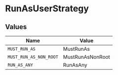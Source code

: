 # RunAsUserStrategy


## Values

| Name                   | Value                  |
| ---------------------- | ---------------------- |
| `MUST_RUN_AS`          | MustRunAs              |
| `MUST_RUN_AS_NON_ROOT` | MustRunAsNonRoot       |
| `RUN_AS_ANY`           | RunAsAny               |